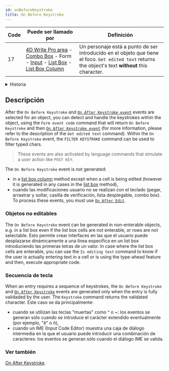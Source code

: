 ```yaml
---
id: onBeforeKeystroke
title: On Before Keystroke
---
```


| Code | Puede ser llamado por                                                                                                                                                                                                                                                      | Definición                                                                                                                                           |
| ---- | -------------------------------------------------------------------------------------------------------------------------------------------------------------------------------------------------------------------------------------------------------------------------- | ---------------------------------------------------------------------------------------------------------------------------------------------------- |
| 17   | [4D Write Pro area](FormObjects/writeProArea_overview) - [Combo Box](FormObjects/comboBox_overview.md) - Form - [Input](FormObjects/input_overview.md) - [List Box](FormObjects/listbox_overview.md) - [List Box Column](FormObjects/listbox_overview.md#list-box-columns) | Un personaje está a punto de ser introducido en el objeto que tiene el foco. `Get edited text` returns the object's text **without** this character. |

<details><summary>Historia</summary>

| Versión | Modificaciones                                                                                |
| ------- | --------------------------------------------------------------------------------------------- |
| v18 R5  | - Soporte en list boxes no editables - El evento se activa ahora después de la validación IME |

</details>

## Descripción

After the `On Before Keystroke` and [`On After Keystroke event`](onAfterKeystroke.md) events are selected for an object, you can detect and handle the keystrokes within the object, using the `Form event code` command that will return `On Before Keystroke` and then [`On After Keystroke event`](onAfterKeystroke.md) (for more information, please refer to the description of the `Get edited text` command). Within the `On Before Keystroke` event, the `FILTER KEYSTROKE` command can be used to filter typed chars.

> These events are also activated by language commands that simulate a user action like `POST KEY`.

The `On Before Keystroke` event is not generated:

- in a [list box column](FormObjects/listbox_overview.md#list-box-columns) method except when a cell is being edited (however it is generated in any cases in the [list box](FormObjects/listbox_overview.md) method),
- cuando las modificaciones usuario no se realizan con el teclado (pegar, arrastrar y soltar, casilla de verificación, lista desplegable, combo box). To process these events, you must use [`On After Edit`](onAfterEdit.md).

### Objetos no editables

The `On Before Keystroke` event can be generated in non-enterable objects, e.g. in a list box even if the list box cells are not enterable, or rows are not selectable. Esto permite crear interfaces en las que el usuario puede desplazarse dinámicamente a una línea específica en un list box introduciendo las primeras letras de un valor. In case where the list box cells are enterable, you can use the `Is editing text` command to know if the user is actually entering text in a cell or is using the type-ahead feature and then, execute appropriate code.

### Secuencia de tecla

When an entry requires a sequence of keystrokes, the `On Before Keystroke` and [`On After Keystroke`](onAfterKeystroke.md) events are generated only when the entry is fully validaded by the user. The `Keystroke` command returns the validated character. Este caso se da principalmente:

- cuando se utilizan las teclas "muertas" como ^ o \~: los eventos se generan sólo cuando se introduce el carácter extendido eventualmente (por ejemplo, "ê" o ñ),
- cuando un IME (Input Code Editor) muestra una caja de diálogo intermedia en la que el usuario puede introducir una combinación de caracteres: los eventos se generan sólo cuando el diálogo IME se valida.

### Ver también

[On After Keystroke](onAfterKeystroke.md).
